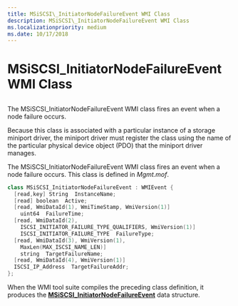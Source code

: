 ```yaml
---
title: MSiSCSI\_InitiatorNodeFailureEvent WMI Class
description: MSiSCSI\_InitiatorNodeFailureEvent WMI Class
ms.localizationpriority: medium
ms.date: 10/17/2018
---
```


# MSiSCSI\_InitiatorNodeFailureEvent WMI Class


## <span id="ddk_msiscsi_initiatornodefailureevent_wmi_class_kr"></span><span id="DDK_MSISCSI_INITIATORNODEFAILUREEVENT_WMI_CLASS_KR"></span>


The MSiSCSI\_InitiatorNodeFailureEvent WMI class fires an event when a node failure occurs.

Because this class is associated with a particular instance of a storage miniport driver, the miniport driver must register the class using the name of the particular physical device object (PDO) that the miniport driver manages.

The MSiSCSI\_InitiatorNodeFailureEvent WMI class fires an event when a node failure occurs. This class is defined in *Mgmt.mof*.

```cpp
class MSiSCSI_InitiatorNodeFailureEvent : WMIEvent {
  [read,key] String  InstanceName;
  [read] boolean  Active;
  [read, WmiDataId(1), WmiTimeStamp, WmiVersion(1)] 
    uint64  FailureTime;
  [read, WmiDataId(2),
    ISCSI_INITIATOR_FAILURE_TYPE_QUALIFIERS, WmiVersion(1)] 
    ISCSI_INITIATOR_FAILURE_TYPE  FailureType;
  [read, WmiDataId(3), WmiVersion(1),
    MaxLen(MAX_ISCSI_NAME_LEN)] 
    string  TargetFailureName;
  [read, WmiDataId(4), WmiVersion(1)] 
  ISCSI_IP_Address  TargetFailureAddr;
};
```

When the WMI tool suite compiles the preceding class definition, it produces the [**MSiSCSI\_InitiatorNodeFailureEvent**](/windows-hardware/drivers/ddi/iscsimgt/ns-iscsimgt-_msiscsi_initiatornodefailureevent) data structure.

 

